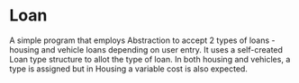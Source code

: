 # Loan

A simple program that employs Abstraction to accept 2 types of loans - housing and vehicle loans depending on user entry.
It uses a self-created Loan type structure to allot the type of loan.
In both housing and vehicles, a type is assigned but in Housing a variable cost is also expected.
